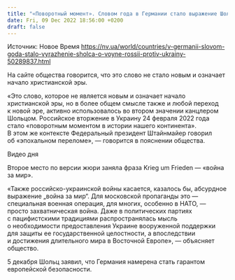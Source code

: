```yaml
---
title: "«Поворотный момент». Словом года в Германии стало выражение Шольца о войне России против Украины"
date: Fri, 09 Dec 2022 18:56:00 +0200
draft: false
---
```

Источник: Новое Время https://nv.ua/world/countries/v-germanii-slovom-goda-stalo-vyrazhenie-sholca-o-voyne-rossii-protiv-ukrainy-50289837.html


 На сайте общества говорится, что это слово не стало новым и означает начало христианской эры.

«Это слово, которое не является новым и означает начало христианской эры, но в более общем смысле также и любой переход к новой эре, активно использовалось во втором значении канцлером Шольцом. Российское вторжение в Украину 24 февраля 2022 года стало «поворотным моментом в истории нашего континента». В этом же контексте Федеральный президент Штайнмайер говорил об «эпохальном переломе», — говорится в пояснении общества.

 Видео дня   

Второе место по версии жюри заняла фраза Krieg um Frieden — «война за мир».

«Также российско-украинской войны касается, казалось бы, абсурдное выражение „война за мир“. Для московской пропаганды это — специальная военная операция, для многих, особенно в НАТО, — просто захватническая война. Даже в политических партиях с пацифистскими традициями распространялась мысль о необходимости предоставления Украине вооруженной поддержки для защиты ее государственной целостности, а впоследствии и достижения длительного мира в Восточной Европе», — объясняет общество.

5 декабря Шольц заявил, что Германия намерена стать гарантом европейской безопасности.
